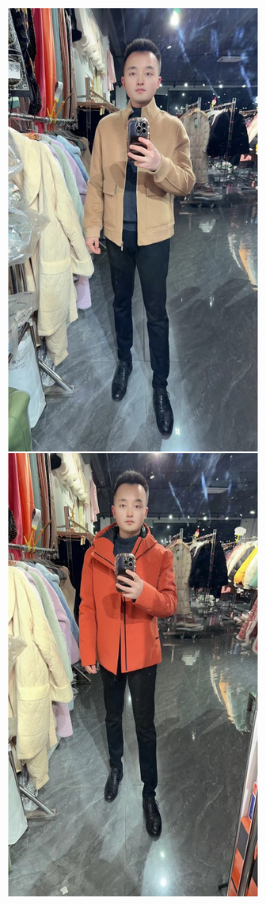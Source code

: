 <img src="https://github.com/buaashupan/clothing/blob/main/picture/1.jpg"/>
<img src="https://github.com/buaashupan/clothing/blob/main/picture/2.jpg"/>
